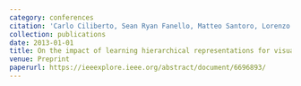 ```yaml
---
category: conferences
citation: 'Carlo Ciliberto, Sean Ryan Fanello, Matteo Santoro, Lorenzo Natale, Giorgio Metta, and Lorenzo Rosasco. "On the impact of learning hierarchical representations for visual recognition in robotics", 2013.'
collection: publications
date: 2013-01-01
title: On the impact of learning hierarchical representations for visual recognition in robotics
venue: Preprint
paperurl: https://ieeexplore.ieee.org/abstract/document/6696893/
---
```


